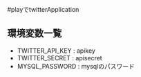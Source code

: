 #playでtwitterApplication

## 環境変数一覧
 * TWITTER_API_KEY : apikey
 * TWITTER_SECRET  : apisecret
 * MYSQL_PASSWORD  : mysqlのパスワード

